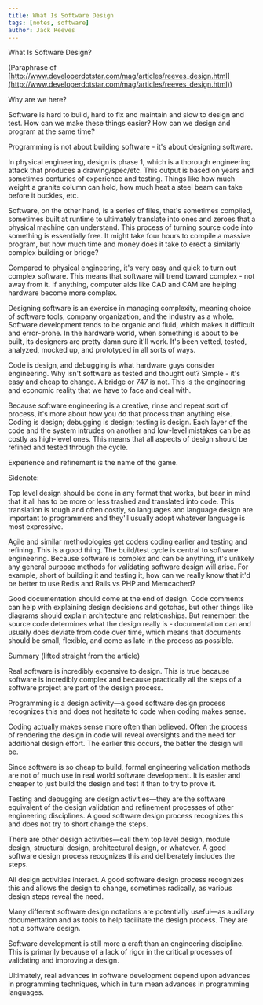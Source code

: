 ```yaml
---
title: What Is Software Design
tags: [notes, software]
author: Jack Reeves
---
```


What Is Software Design?

(Paraphrase of [http://www.developerdotstar.com/mag/articles/reeves_design.html](http://www.developerdotstar.com/mag/articles/reeves_design.html))

Why are we here?

Software is hard to build, hard to fix and maintain and slow to design and test. How can we make these things easier? How can we design and program at the same time?

Programming is not about building software - it's about designing software.

In physical engineering, design is phase 1, which is a thorough engineering attack that produces a drawing/spec/etc. This output is based on years and sometimes centuries of experience and testing. Things like how much weight a granite column can hold, how much heat a steel beam can take before it buckles, etc.

Software, on the other hand, is a series of files, that's sometimes compiled, sometimes built at runtime to ultimately translate into ones and zeroes that a physical machine can understand. This process of turning source code into something is essentially free. It might take four hours to compile a massive program, but how much time and money does it take to erect a similarly complex building or bridge?

Compared to physical engineering, it's very easy and quick to turn out complex software. This means that software will trend toward complex - not away from it. If anything, computer aids like CAD and CAM are helping hardware become more complex.

Designing software is an exercise in managing complexity, meaning choice of software tools, company organization, and the industry as a whole. Software development tends to be organic and fluid, which makes it difficult and error-prone. In the hardware world, when something is about to be built, its designers are pretty damn sure it'll work. It's been vetted, tested, analyzed, mocked up, and prototyped in all sorts of ways.

Code is design, and debugging is what hardware guys consider engineering. Why isn't software as tested and thought out? Simple - it's easy and cheap to change. A bridge or 747 is not. This is the engineering and economic reality that we have to face and deal with.

Because software engineering is a creative, rinse and repeat sort of process, it's more about how you do that process than anything else. Coding is design; debugging is design; testing is design. Each layer of the code and the system intrudes on another and low-level mistakes can be as costly as high-level ones. This means that all aspects of design should be refined and tested through the cycle.

Experience and refinement is the name of the game.

Sidenote:

Top level design should be done in any format that works, but bear in mind that it all has to be more or less trashed and translated into code. This translation is tough and often costly, so languages and language design are important to programmers and they'll usually adopt whatever language is most expressive.

Agile and similar methodologies get coders coding earlier and testing and refining. This is a good thing. The build/test cycle is central to software engineering. Because software is complex and can be anything, it's unlikely any general purpose methods for validating software design will arise. For example, short of building it and testing it, how can we really know that it'd be better to use Redis and Rails vs PHP and Memcached?

Good documentation should come at the end of design. Code comments can help with explaining design decisions and gotchas, but other things like diagrams should explain architecture and relationships. But remember: the source code determines what the design really is - documentation can and usually does deviate from code over time, which means that documents should be small, flexible, and come as late in the process as possible.

Summary (lifted straight from the article)

Real software is incredibly expensive to design. This is true because software is incredibly complex and because practically all the steps of a software project are part of the design process.

Programming is a design activity—a good software design process recognizes this and does not hesitate to code when coding makes sense.

Coding actually makes sense more often than believed. Often the process of rendering the design in code will reveal oversights and the need for additional design effort. The earlier this occurs, the better the design will be.

Since software is so cheap to build, formal engineering validation methods are not of much use in real world software development. It is easier and cheaper to just build the design and test it than to try to prove it.

Testing and debugging are design activities—they are the software equivalent of the design validation and refinement processes of other engineering disciplines. A good software design process recognizes this and does not try to short change the steps.

There are other design activities—call them top level design, module design, structural design, architectural design, or whatever. A good software design process recognizes this and deliberately includes the steps.

All design activities interact. A good software design process recognizes this and allows the design to change, sometimes radically, as various design steps reveal the need.

Many different software design notations are potentially useful—as auxiliary documentation and as tools to help facilitate the design process. They are not a software design.

Software development is still more a craft than an engineering discipline. This is primarily because of a lack of rigor in the critical processes of validating and improving a design.

Ultimately, real advances in software development depend upon advances in programming techniques, which in turn mean advances in programming languages.
